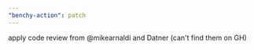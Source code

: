 ```yaml
---
"benchy-action": patch
---
```


apply code review from @mikearnaldi and Datner (can't find them on GH)
